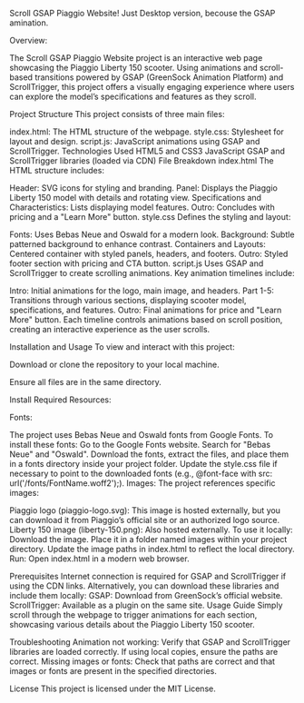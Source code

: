 

Scroll GSAP Piaggio Website! 
Just Desktop version, becouse the GSAP amination.

Overview:

The Scroll GSAP Piaggio Website project is an interactive web page showcasing the Piaggio Liberty 150 scooter. Using animations and scroll-based transitions powered by GSAP (GreenSock Animation Platform) and ScrollTrigger, this project offers a visually engaging experience where users can explore the model’s specifications and features as they scroll.

Project Structure
This project consists of three main files:

index.html: The HTML structure of the webpage.
style.css: Stylesheet for layout and design.
script.js: JavaScript animations using GSAP and ScrollTrigger.
Technologies Used
HTML5 and CSS3
JavaScript
GSAP and ScrollTrigger libraries (loaded via CDN)
File Breakdown
index.html
The HTML structure includes:

Header: SVG icons for styling and branding.
Panel: Displays the Piaggio Liberty 150 model with details and rotating view.
Specifications and Characteristics: Lists displaying model features.
Outro: Concludes with pricing and a "Learn More" button.
style.css
Defines the styling and layout:

Fonts: Uses Bebas Neue and Oswald for a modern look.
Background: Subtle patterned background to enhance contrast.
Containers and Layouts: Centered container with styled panels, headers, and footers.
Outro: Styled footer section with pricing and CTA button.
script.js
Uses GSAP and ScrollTrigger to create scrolling animations. Key animation timelines include:

Intro: Initial animations for the logo, main image, and headers.
Part 1-5: Transitions through various sections, displaying scooter model, specifications, and features.
Outro: Final animations for price and "Learn More" button.
Each timeline controls animations based on scroll position, creating an interactive experience as the user scrolls.

Installation and Usage
To view and interact with this project:

Download or clone the repository to your local machine.

Ensure all files are in the same directory.

Install Required Resources:

Fonts:

The project uses Bebas Neue and Oswald fonts from Google Fonts. To install these fonts:
Go to the Google Fonts website.
Search for "Bebas Neue" and "Oswald".
Download the fonts, extract the files, and place them in a fonts directory inside your project folder.
Update the style.css file if necessary to point to the downloaded fonts (e.g., @font-face with src: url('/fonts/FontName.woff2');).
Images: The project references specific images:

Piaggio logo (piaggio-logo.svg): This image is hosted externally, but you can download it from Piaggio’s official site or an authorized logo source.
Liberty 150 image (liberty-150.png): Also hosted externally. To use it locally:
Download the image.
Place it in a folder named images within your project directory.
Update the image paths in index.html to reflect the local directory.
Run: Open index.html in a modern web browser.

Prerequisites
Internet connection is required for GSAP and ScrollTrigger if using the CDN links. Alternatively, you can download these libraries and include them locally:
GSAP: Download from GreenSock’s official website.
ScrollTrigger: Available as a plugin on the same site.
Usage Guide
Simply scroll through the webpage to trigger animations for each section, showcasing various details about the Piaggio Liberty 150 scooter.

Troubleshooting
Animation not working: Verify that GSAP and ScrollTrigger libraries are loaded correctly. If using local copies, ensure the paths are correct.
Missing images or fonts: Check that paths are correct and that images or fonts are present in the specified directories.

License
This project is licensed under the MIT License.
